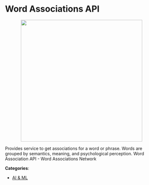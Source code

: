 # Word Associations API
<p align="center">
    <img width="400" src="https://raw.githubusercontent.com/apis-list/apis-list/apis/word-associations-api/logo_256x256.png" />
</p>

Provides service to get associations for a word or phrase. Words are grouped by semantics, meaning, and psychological perception.  Word Association API - Word Associations Network



**Categories**:
- [AI & ML](https://github.com/apis-list/apis-list#ai-and-ml)




